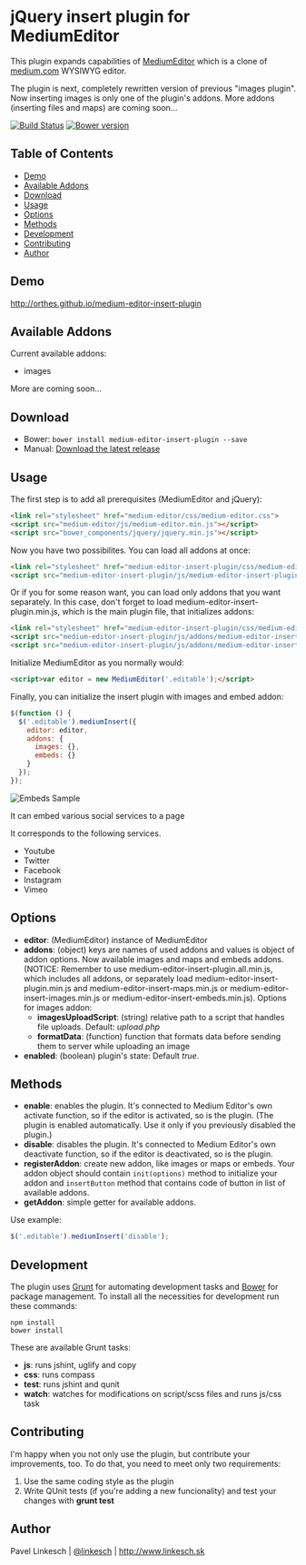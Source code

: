 jQuery insert plugin for MediumEditor
======================================

This plugin expands capabilities of [MediumEditor](https://github.com/daviferreira/medium-editor) which is a clone of [medium.com](http://medium.com) WYSIWYG editor.

The plugin is next, completely rewritten version of previous "images plugin". Now inserting images is only one of the plugin's addons. More addons (inserting files and maps) are coming soon...

[![Build Status](https://travis-ci.org/orthes/medium-editor-insert-plugin.png?branch=master)](https://travis-ci.org/orthes/medium-editor-insert-plugin)
[![Bower version](https://badge.fury.io/bo/medium-editor-insert-plugin.svg)](http://badge.fury.io/bo/medium-editor-insert-plugin)


## Table of Contents

- [Demo](#demo)
- [Available Addons](#addons)
- [Download](#download)
- [Usage](#usage)
- [Options](#options)
- [Methods](#methods)
- [Development](#development)
- [Contributing](#contributing)
- [Author](#author)


## <a name="demo"></a>Demo

http://orthes.github.io/medium-editor-insert-plugin


## <a name="addons"></a>Available Addons

Current available addons:

- images

More are coming soon...


## <a name="download"></a>Download

- Bower: ```bower install medium-editor-insert-plugin --save```
- Manual: [Download the latest release](https://github.com/orthes/medium-editor-insert-plugin/archive/master.zip)


## <a name="usage"></a>Usage

The first step is to add all prerequisites (MediumEditor and jQuery):

```html
<link rel="stylesheet" href="medium-editor/css/medium-editor.css">
<script src="medium-editor/js/medium-editor.min.js"></script>
<script src="bower_components/jquery/jquery.min.js"></script>
```

Now you have two possibilites. You can load all addons at once:

```html
<link rel="stylesheet" href="medium-editor-insert-plugin/css/medium-editor-insert-plugin.css">
<script src="medium-editor-insert-plugin/js/medium-editor-insert-plugin.all.min.js"></script>
```

Or if you for some reason want, you can load only addons that you want separately. In this case, don't forget to load medium-editor-insert-plugin.min.js, which is the main plugin file, that initializes addons:

```html
<link rel="stylesheet" href="medium-editor-insert-plugin/css/medium-editor-insert-plugin.css">
<script src="medium-editor-insert-plugin/js/addons/medium-editor-insert-plugin.min.js"></script>
<script src="medium-editor-insert-plugin/js/addons/medium-editor-insert-images.min.js"></script>
```

Initialize MediumEditor as you normally would:

```html
<script>var editor = new MediumEditor('.editable');</script>
```

Finally, you can initialize the insert plugin with images and embed addon:

```javascript
$(function () {
  $('.editable').mediumInsert({
    editor: editor,
    addons: {
      images: {},
      embeds: {}
    }
  });
});
```

![Embeds Sample]()

It can embed various social services to a page

It corresponds to the following services.
- Youtube
- Twitter
- Facebook
- Instagram
- Vimeo


## <a name="options"></a>Options

- **editor**: (MediumEditor) instance of MediumEditor
- **addons**: (object) keys are names of used addons and values is object of addon options. Now available images and maps and embeds addons. (NOTICE: Remember to use medium-editor-insert-plugin.all.min.js, which includes all addons, or separately load medium-editor-insert-plugin.min.js and medium-editor-insert-maps.min.js or medium-editor-insert-images.min.js or medium-editor-insert-embeds.min.js). Options for images addon:
    - **imagesUploadScript**: (string) relative path to a script that handles file uploads. Default: *upload.php*
    - **formatData**: (function) function that formats data before sending them to server while uploading an image
- **enabled**: (boolean) plugin's state: Default *true*.


## <a name="methods"></a>Methods

- **enable**: enables the plugin. It's connected to Medium Editor's own activate function, so if the editor is activated, so is the plugin. (The plugin is enabled automatically. Use it only if you previously disabled the plugin.)
- **disable**: disables the plugin. It's connected to Medium Editor's own deactivate function, so if the editor is deactivated, so is the plugin.
- **registerAddon**: create new addon, like images or maps or embeds. Your addon object should contain `init(options)` method to initialize your addon and `insertButton` method that contains code of button in list of available addons.
- **getAddon**: simple getter for available addons.

Use example:

```javascript
$('.editable').mediumInsert('disable');
```

## <a name="development"></a>Development

The plugin uses [Grunt](http://gruntjs.com/) for automating development tasks and [Bower](http://bower.io/) for package management. To install all the necessities for development run these commands:

```
npm install
bower install
```

These are available Grunt tasks:

- **js**: runs jshint, uglify and copy
- **css**: runs compass
- **test**: runs jshint and qunit
- **watch**: watches for modifications on script/scss files and runs js/css task


## <a name="contributing"></a>Contributing

I'm happy when you not only use the plugin, but contribute your improvements, too. To do that, you need to meet only two requirements:

1. Use the same coding style as the plugin
2. Write QUnit tests (if you're adding a new funcionality) and test your changes with **grunt test**


## <a name="author"></a>Author

Pavel Linkesch | [@linkesch](http://twitter.com/linkesch) | http://www.linkesch.sk
